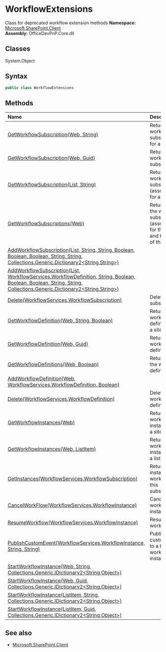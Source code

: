 # WorkflowExtensions
Class for deprecated workflow extension methods
**Namespace:** [Microsoft.SharePoint.Client](Microsoft.SharePoint.Client.md)  
**Assembly:** OfficeDevPnP.Core.dll  
## Classes
System.Object  
## Syntax
```C#
public class WorkflowExtensions
```
## Methods
|**Name**|**Description**|
|:-----|:-----|
| [GetWorkflowSubscription(Web, String)](WorkflowExtensionsGetWorkflowSubscriptionWebString.md) | Returns a workflow subscription for a site.
| [GetWorkflowSubscription(Web, Guid)](WorkflowExtensionsGetWorkflowSubscriptionWebGuid.md) | Returns a workflow subscription
| [GetWorkflowSubscription(List, String)](WorkflowExtensionsGetWorkflowSubscriptionListString.md) | Returns a workflow subscription (associations) for a list
| [GetWorkflowSubscriptions(Web)](WorkflowExtensionsGetWorkflowSubscriptionsWeb.md) | Returns all the workflow subscriptions (associations) for the web and the lists of that web
| [AddWorkflowSubscription(List, String, String, Boolean, Boolean, Boolean, String, String, Collections.Generic.Dictionary2<String,String>)](WorkflowExtensionsAddWorkflowSubscriptionListStringStringBooleanBooleanBooleanStringStringCollections.Generic.Dictionary2<String,String>.md) | 
| [AddWorkflowSubscription(List, WorkflowServices.WorkflowDefinition, String, Boolean, Boolean, Boolean, String, String, Collections.Generic.Dictionary2<String,String>)](WorkflowExtensionsAddWorkflowSubscriptionListWorkflowServices.WorkflowDefinitionStringBooleanBooleanBooleanStringStringCollections.Generic.Dictionary2<String,String>.md) | 
| [Delete(WorkflowServices.WorkflowSubscription)](WorkflowExtensionsDeleteWorkflowServices.WorkflowSubscription.md) | Deletes the subscription
| [GetWorkflowDefinition(Web, String, Boolean)](WorkflowExtensionsGetWorkflowDefinitionWebStringBoolean.md) | Returns a workflow definition for a site
| [GetWorkflowDefinition(Web, Guid)](WorkflowExtensionsGetWorkflowDefinitionWebGuid.md) | Returns a workflow definition
| [GetWorkflowDefinitions(Web, Boolean)](WorkflowExtensionsGetWorkflowDefinitionsWebBoolean.md) | Returns all the workflow definitions
| [AddWorkflowDefinition(Web, WorkflowServices.WorkflowDefinition, Boolean)](WorkflowExtensionsAddWorkflowDefinitionWebWorkflowServices.WorkflowDefinitionBoolean.md) | 
| [Delete(WorkflowServices.WorkflowDefinition)](WorkflowExtensionsDeleteWorkflowServices.WorkflowDefinition.md) | Deletes a workflow definition
| [GetWorkflowInstances(Web)](WorkflowExtensionsGetWorkflowInstancesWeb.md) | Returns alls workflow instances for a site
| [GetWorkflowInstances(Web, ListItem)](WorkflowExtensionsGetWorkflowInstancesWebListItem.md) | Returns alls workflow instances for a list item
| [GetInstances(WorkflowServices.WorkflowSubscription)](WorkflowExtensionsGetInstancesWorkflowServices.WorkflowSubscription.md) | Returns all instances of a workflow for this subscription
| [CancelWorkFlow(WorkflowServices.WorkflowInstance)](WorkflowExtensionsCancelWorkFlowWorkflowServices.WorkflowInstance.md) | Cancels a workflow instance
| [ResumeWorkflow(WorkflowServices.WorkflowInstance)](WorkflowExtensionsResumeWorkflowWorkflowServices.WorkflowInstance.md) | Resumes a workflow
| [PublishCustomEvent(WorkflowServices.WorkflowInstance, String, String)](WorkflowExtensionsPublishCustomEventWorkflowServices.WorkflowInstanceStringString.md) | Publish a custom event to a target workflow instance
| [StartWorkflowInstance(Web, String, Collections.Generic.IDictionary2<String,Object>)](WorkflowExtensionsStartWorkflowInstanceWebStringCollections.Generic.IDictionary2<String,Object>.md) | 
| [StartWorkflowInstance(Web, Guid, Collections.Generic.IDictionary2<String,Object>)](WorkflowExtensionsStartWorkflowInstanceWebGuidCollections.Generic.IDictionary2<String,Object>.md) | 
| [StartWorkflowInstance(ListItem, String, Collections.Generic.IDictionary2<String,Object>)](WorkflowExtensionsStartWorkflowInstanceListItemStringCollections.Generic.IDictionary2<String,Object>.md) | 
| [StartWorkflowInstance(ListItem, Guid, Collections.Generic.IDictionary2<String,Object>)](WorkflowExtensionsStartWorkflowInstanceListItemGuidCollections.Generic.IDictionary2<String,Object>.md) | 
## See also
- [Microsoft.SharePoint.Client](Microsoft.SharePoint.Client.md)
